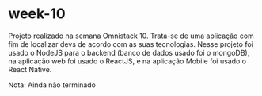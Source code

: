 # week-10
Projeto realizado na semana Omnistack 10.
Trata-se de uma aplicação com fim de localizar devs de acordo com as suas tecnologias.
Nesse projeto foi usado o NodeJS para o backend (banco de dados usado foi o mongoDB), na aplicação web foi usado o ReactJS,
e na aplicação Mobile foi usado o React Native.

Nota: Ainda não terminado
